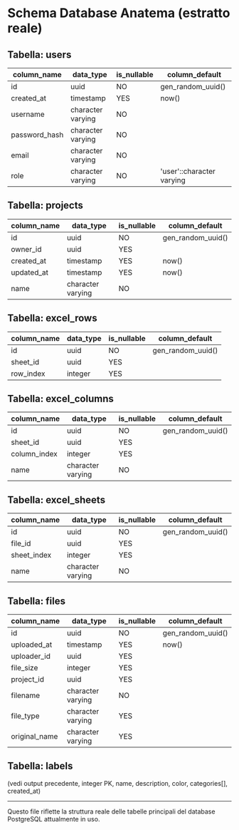 # Schema Database Anatema (estratto reale)

## Tabella: users
| column_name   | data_type                  | is_nullable | column_default           |
|-------------- |---------------------------|-------------|-------------------------|
| id            | uuid                      | NO          | gen_random_uuid()       |
| created_at    | timestamp                 | YES         | now()                   |
| username      | character varying         | NO          |                         |
| password_hash | character varying         | NO          |                         |
| email         | character varying         | NO          |                         |
| role          | character varying         | NO          | 'user'::character varying|

## Tabella: projects
| column_name | data_type                  | is_nullable | column_default     |
|-------------|---------------------------|-------------|-------------------|
| id          | uuid                      | NO          | gen_random_uuid() |
| owner_id    | uuid                      | YES         |                   |
| created_at  | timestamp                 | YES         | now()             |
| updated_at  | timestamp                 | YES         | now()             |
| name        | character varying         | NO          |                   |

## Tabella: excel_rows
| column_name | data_type | is_nullable | column_default     |
|-------------|-----------|-------------|-------------------|
| id          | uuid      | NO          | gen_random_uuid() |
| sheet_id    | uuid      | YES         |                   |
| row_index   | integer   | YES         |                   |

## Tabella: excel_columns
| column_name  | data_type         | is_nullable | column_default     |
|--------------|------------------|-------------|-------------------|
| id           | uuid             | NO          | gen_random_uuid() |
| sheet_id     | uuid             | YES         |                   |
| column_index | integer          | YES         |                   |
| name         | character varying| NO          |                   |

## Tabella: excel_sheets
| column_name | data_type         | is_nullable | column_default     |
|-------------|------------------|-------------|-------------------|
| id          | uuid             | NO          | gen_random_uuid() |
| file_id     | uuid             | YES         |                   |
| sheet_index | integer          | YES         |                   |
| name        | character varying| NO          |                   |

## Tabella: files
| column_name   | data_type                  | is_nullable | column_default     |
|---------------|---------------------------|-------------|-------------------|
| id            | uuid                      | NO          | gen_random_uuid() |
| uploaded_at   | timestamp                 | YES         | now()             |
| uploader_id   | uuid                      | YES         |                   |
| file_size     | integer                   | YES         |                   |
| project_id    | uuid                      | YES         |                   |
| filename      | character varying         | NO          |                   |
| file_type     | character varying         | YES         |                   |
| original_name | character varying         | YES         |                   |

## Tabella: labels
(vedi output precedente, integer PK, name, description, color, categories[], created_at)

---

Questo file riflette la struttura reale delle tabelle principali del database PostgreSQL attualmente in uso.
